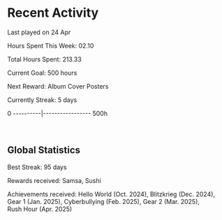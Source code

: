 # Recent Activity
Last played on 24 Apr  

Hours Spent This Week: 02.10  

Total Hours Spent: 213.33  

Current Goal: 500 hours  

Next Reward: Album Cover Posters 

Currently Streak: 5 days 

0 ----------|----------------- 500h  
<br><br>

## Global Statistics
Best Streak: 95 days

Rewards received: Samsa, Sushi

Achievements received: Hello World (Oct. 2024), Blitzkrieg (Dec. 2024), Gear 1 (Jan. 2025), Cyberbullying (Feb. 2025), Gear 2 (Mar. 2025),  
Rush Hour (Apr. 2025)
